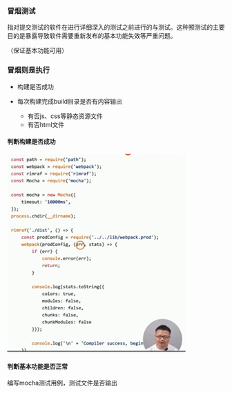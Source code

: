 ### 冒烟测试

指对提交测试的软件在进行详细深入的测试之前进行的与测试。这种预测试的主要目的是暴露导致软件需要重新发布的基本功能失效等严重问题。

（保证基本功能可用）



### 冒烟则是执行

- 构建是否成功

- 每次构建完成build目录是否有内容输出
  - 有否js、css等静态资源文件
  - 有否html文件



#### 判断构建是否成功

<img src="../../../_assets/image/image-20200610184022036.png" alt="image-20200610184022036" style="zoom:70%;" />



#### 判断基本功能是否正常

编写mocha测试用例，测试文件是否输出

